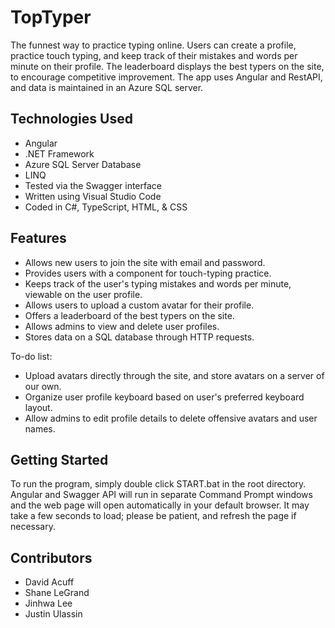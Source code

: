 # TopTyper

The funnest way to practice typing online. Users can create a profile, practice touch typing, and keep track of their mistakes and words per minute on their profile. The leaderboard displays the best typers on the site, to encourage competitive improvement. The app uses Angular and RestAPI, and data is maintained in an Azure SQL server.

## Technologies Used

* Angular
* .NET Framework
* Azure SQL Server Database
* LINQ
* Tested via the Swagger interface
* Written using Visual Studio Code
* Coded in C#, TypeScript, HTML, & CSS

## Features

* Allows new users to join the site with email and password.
* Provides users with a component for touch-typing practice.
* Keeps track of the user's typing mistakes and words per minute, viewable on the user profile.
* Allows users to upload a custom avatar for their profile.
* Offers a leaderboard of the best typers on the site.
* Allows admins to view and delete user profiles.
* Stores data on a SQL database through HTTP requests.

To-do list:
* Upload avatars directly through the site, and store avatars on a server of our own.
* Organize user profile keyboard based on user's preferred keyboard layout.
* Allow admins to edit profile details to delete offensive avatars and user names.

## Getting Started

To run the program, simply double click START.bat in the root directory. Angular and Swagger API will run in separate Command Prompt windows and the web page will open automatically in your default browser. It may take a few seconds to load; please be patient, and refresh the page if necessary.

## Contributors

* David Acuff
* Shane LeGrand
* Jinhwa Lee
* Justin Ulassin
